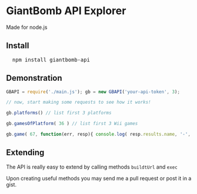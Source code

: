 # GiantBomb API Explorer

Made for node.js

## Install

<pre>
  npm install giantbomb-api
</pre>

## Demonstration

```javascript
GBAPI = require('./main.js'); gb = new GBAPI('your-api-token', 3);

// now, start making some requests to see how it works!

gb.platforms() // list first 3 platforms

gb.gamesOfPlatform( 36 ) // list first 3 Wii games

gb.game( 67, function(err, resp){ console.log( resp.results.name, '-', resp.results.original_release_date ) } ) // tiger woods
```

## Extending

The API is really easy to extend by calling methods `buildtUrl` and `exec`

Upon creating useful methods you may send me a pull request or post it in a gist.